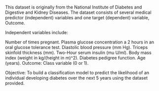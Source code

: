 This dataset is originally from the National Institute of Diabetes and Digestive and Kidney Diseases. The dataset consists of several medical predictor (independent) variables and one target (dependent) variable, Outcome.

Independent variables include:

Number of times pregnant.
Plasma glucose concentration a 2 hours in an oral glucose tolerance test.
Diastolic blood pressure (mm Hg).
Triceps skinfold thickness (mm).
Two-Hour serum insulin (mu U/ml).
Body mass index (weight in kg/(height in m)^2).
Diabetes pedigree function.
Age (years).
Outcome: Class variable (0 or 1).

Objective:
To build a classification model to predict the likelihood of an individual developing diabetes over the next 5 years using the dataset provided.
